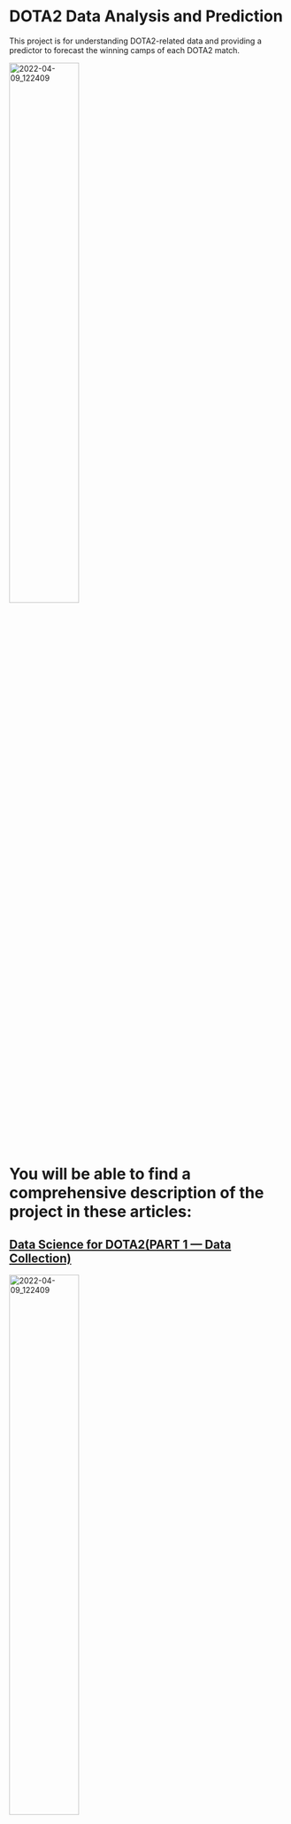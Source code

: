 # DOTA2 Data Analysis and Prediction
This project is for understanding DOTA2-related data and providing a predictor to forecast the winning camps of each DOTA2 match.

<img width="50%" height=50% alt="2022-04-09_122409" src="https://miro.medium.com/v2/resize:fit:1400/format:webp/1*5jntDOf_Lt2lSxMaK0tOAA.jpeg">

# You will be able to find a comprehensive description of the project in these articles:

## [Data Science for DOTA2(PART 1 — Data Collection)](https://medium.com/@xiaoyigu/data-science-for-dota2-part-1-data-collection-55d7d7cb07c1)

<img width="50%" height=50% alt="2022-04-09_122409" src="https://miro.medium.com/v2/resize:fit:1400/format:webp/1*NfPGxW5RykSnsIbn2XzJUA.jpeg">

## [Data Science for DOTA2(PART 2— Heroes EDA)](https://medium.com/@xiaoyigu/data-science-for-dota2-part-2-heroes-eda-15cd705d2c76)

<img width="50%" height=50% alt="2022-04-09_122409" src="https://github.com/Alleria1809/DOTA2/assets/97777827/11b7e0c0-a6f3-40f1-bb08-0ef913048ff9">

## [Data Science for DOTA2(PART 2 — Winning Camp Prediction based on Draft)](https://medium.com/@xiaoyigu/data-science-for-dota2-part-2-winning-camp-prediction-based-on-draft-bf1e56346cca)
<img width="50%" height=50% alt="2022-04-09_122409" src="https://miro.medium.com/v2/resize:fit:1400/format:webp/1*AH4qaXVuayaA-hevdXiU-Q.jpeg">
